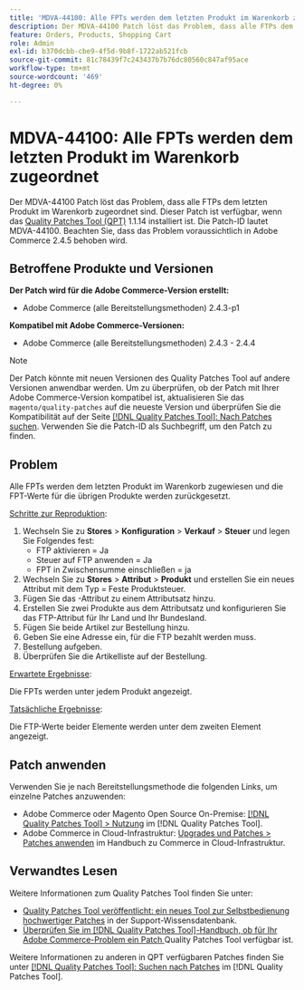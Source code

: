 ```yaml
---
title: 'MDVA-44100: Alle FPTs werden dem letzten Produkt im Warenkorb zugeordnet'
description: Der MDVA-44100 Patch löst das Problem, dass alle FTPs dem letzten Produkt im Warenkorb zugeordnet sind. Dieser Patch ist verfügbar, wenn das [Quality Patches Tool (QPT)](https://experienceleague.adobe.com/de/docs/commerce-knowledge-base/kb/announcements/commerce-announcements/magento-quality-patches-released-new-tool-to-self-serve-quality-patches) 1.1.14 installiert ist. Die Patch-ID lautet MDVA-44100. Beachten Sie, dass das Problem voraussichtlich in Adobe Commerce 2.4.5 behoben wird.
feature: Orders, Products, Shopping Cart
role: Admin
exl-id: b370dcbb-cbe9-4f5d-9b8f-1722ab521fcb
source-git-commit: 81c78439f7c243437b7b76dc80560c847af95ace
workflow-type: tm+mt
source-wordcount: '469'
ht-degree: 0%

---
```


# MDVA-44100: Alle FPTs werden dem letzten Produkt im Warenkorb zugeordnet

Der MDVA-44100 Patch löst das Problem, dass alle FTPs dem letzten Produkt im Warenkorb zugeordnet sind. Dieser Patch ist verfügbar, wenn das [Quality Patches Tool (QPT)](https://experienceleague.adobe.com/de/docs/commerce-knowledge-base/kb/announcements/commerce-announcements/magento-quality-patches-released-new-tool-to-self-serve-quality-patches) 1.1.14 installiert ist. Die Patch-ID lautet MDVA-44100. Beachten Sie, dass das Problem voraussichtlich in Adobe Commerce 2.4.5 behoben wird.

## Betroffene Produkte und Versionen

**Der Patch wird für die Adobe Commerce-Version erstellt:**

* Adobe Commerce (alle Bereitstellungsmethoden) 2.4.3-p1

**Kompatibel mit Adobe Commerce-Versionen:**

* Adobe Commerce (alle Bereitstellungsmethoden) 2.4.3 - 2.4.4

>[!NOTE]
>
>Der Patch könnte mit neuen Versionen des Quality Patches Tool auf andere Versionen anwendbar werden. Um zu überprüfen, ob der Patch mit Ihrer Adobe Commerce-Version kompatibel ist, aktualisieren Sie das `magento/quality-patches` auf die neueste Version und überprüfen Sie die Kompatibilität auf der Seite [[!DNL Quality Patches Tool]: Nach Patches suchen](https://experienceleague.adobe.com/de/docs/commerce-knowledge-base/kb/announcements/commerce-announcements/magento-quality-patches-released-new-tool-to-self-serve-quality-patches). Verwenden Sie die Patch-ID als Suchbegriff, um den Patch zu finden.

## Problem

Alle FPTs werden dem letzten Produkt im Warenkorb zugewiesen und die FPT-Werte für die übrigen Produkte werden zurückgesetzt.

<u>Schritte zur Reproduktion</u>:

1. Wechseln Sie zu **Stores** > **Konfiguration** > **Verkauf** > **Steuer** und legen Sie Folgendes fest:
   * FTP aktivieren = Ja
   * Steuer auf FTP anwenden = Ja
   * FPT in Zwischensumme einschließen = ja
1. Wechseln Sie zu **Stores** > **Attribut** > **Produkt** und erstellen Sie ein neues Attribut mit dem Typ = Feste Produktsteuer.
1. Fügen Sie das -Attribut zu einem Attributsatz hinzu.
1. Erstellen Sie zwei Produkte aus dem Attributsatz und konfigurieren Sie das FTP-Attribut für Ihr Land und Ihr Bundesland.
1. Fügen Sie beide Artikel zur Bestellung hinzu.
1. Geben Sie eine Adresse ein, für die FTP bezahlt werden muss.
1. Bestellung aufgeben.
1. Überprüfen Sie die Artikelliste auf der Bestellung.

<u>Erwartete Ergebnisse</u>:

Die FPTs werden unter jedem Produkt angezeigt.

<u>Tatsächliche Ergebnisse</u>:

Die FTP-Werte beider Elemente werden unter dem zweiten Element angezeigt.

## Patch anwenden

Verwenden Sie je nach Bereitstellungsmethode die folgenden Links, um einzelne Patches anzuwenden:

* Adobe Commerce oder Magento Open Source On-Premise: [[!DNL Quality Patches Tool] > Nutzung](/help/tools/quality-patches-tool/usage.md) im [!DNL Quality Patches Tool].
* Adobe Commerce in Cloud-Infrastruktur: [Upgrades und Patches > Patches anwenden](https://experienceleague.adobe.com/docs/commerce-cloud-service/user-guide/develop/upgrade/apply-patches.html?lang=de) im Handbuch zu Commerce in Cloud-Infrastruktur.

## Verwandtes Lesen

Weitere Informationen zum Quality Patches Tool finden Sie unter:

* [Quality Patches Tool veröffentlicht: ein neues Tool zur Selbstbedienung hochwertiger Patches](https://experienceleague.adobe.com/de/docs/commerce-knowledge-base/kb/announcements/commerce-announcements/magento-quality-patches-released-new-tool-to-self-serve-quality-patches) in der Support-Wissensdatenbank.
* [Überprüfen Sie im [!DNL Quality Patches Tool]-Handbuch, ob für Ihr Adobe Commerce-Problem ein Patch ](/help/tools/quality-patches-tool/patches-available-in-qpt/check-patch-for-magento-issue-with-magento-quality-patches.md) Quality Patches Tool verfügbar ist.

Weitere Informationen zu anderen in QPT verfügbaren Patches finden Sie unter [[!DNL Quality Patches Tool]: Suchen nach Patches](https://experienceleague.adobe.com/tools/commerce-quality-patches/index.html?lang=de) im [!DNL Quality Patches Tool].
